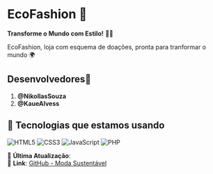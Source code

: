 # EcoFashion 🌿
 
**Transforme o Mundo com Estilo!** 🌱✨

EcoFashion, loja com esquema de doações, pronta para tranformar o mundo 🌍

## Desenvolvedores🤝

1. **@NikollasSouza** 
2. **@KaueAlvess**

## 🚀 Tecnologias que estamos usando

![HTML5](https://img.shields.io/badge/-HTML5-E34F26?logo=html5&logoColor=fff)
![CSS3](https://img.shields.io/badge/-CSS3-1572B6?logo=css3&logoColor=fff)
![JavaScript](https://img.shields.io/badge/-JavaScript-F7DF1E?logo=javascript&logoColor=000)
![PHP](https://img.shields.io/badge/-PHP-777BB4?logo=php&logoColor=fff)

📅 **Última Atualização**:   
🔗 **Link**: [GitHub - Moda Sustentável]( https://kauealvess.github.io/siteTCC/)
